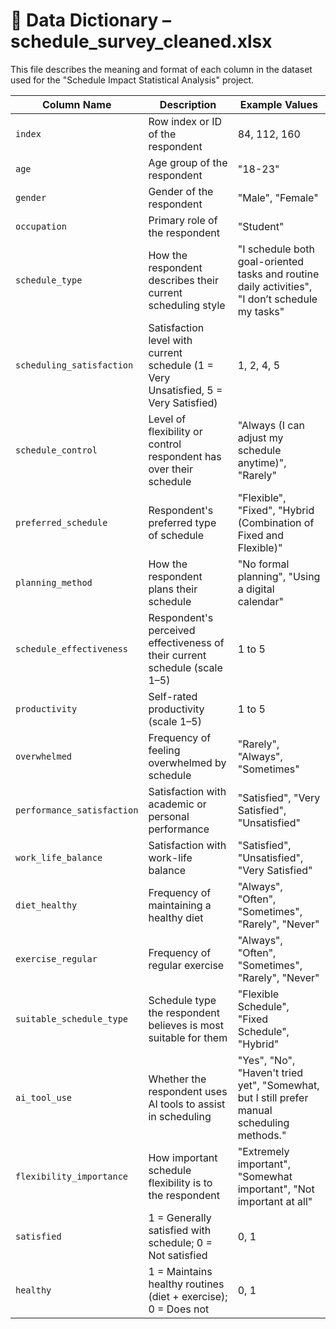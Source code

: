 # 📘 Data Dictionary – schedule_survey_cleaned.xlsx

This file describes the meaning and format of each column in the dataset used for the "Schedule Impact Statistical Analysis" project.

| Column Name               | Description                                                                                  | Example Values                                      |
|---------------------------|----------------------------------------------------------------------------------------------|-----------------------------------------------------|
| `index`                  | Row index or ID of the respondent                                                            | 84, 112, 160                                        |
| `age`                    | Age group of the respondent                                                                  | "18-23"                                             |
| `gender`                 | Gender of the respondent                                                                     | "Male", "Female"                                    |
| `occupation`             | Primary role of the respondent                                                               | "Student"                                           |
| `schedule_type`          | How the respondent describes their current scheduling style                                  | "I schedule both goal-oriented tasks and routine daily activities", "I don’t schedule my tasks" |
| `scheduling_satisfaction`| Satisfaction level with current schedule (1 = Very Unsatisfied, 5 = Very Satisfied)          | 1, 2, 4, 5                                          |
| `schedule_control`       | Level of flexibility or control respondent has over their schedule                           | "Always (I can adjust my schedule anytime)", "Rarely" |
| `preferred_schedule`     | Respondent's preferred type of schedule                                                      | "Flexible", "Fixed", "Hybrid (Combination of Fixed and Flexible)" |
| `planning_method`        | How the respondent plans their schedule                                                      | "No formal planning", "Using a digital calendar"    |
| `schedule_effectiveness` | Respondent's perceived effectiveness of their current schedule (scale 1–5)                   | 1 to 5                                              |
| `productivity`           | Self-rated productivity (scale 1–5)                                                          | 1 to 5                                              |
| `overwhelmed`            | Frequency of feeling overwhelmed by schedule                                                 | "Rarely", "Always", "Sometimes"                     |
| `performance_satisfaction`| Satisfaction with academic or personal performance                                          | "Satisfied", "Very Satisfied", "Unsatisfied"        |
| `work_life_balance`      | Satisfaction with work-life balance                                                          | "Satisfied", "Unsatisfied", "Very Satisfied"        |
| `diet_healthy`           | Frequency of maintaining a healthy diet                                                      | "Always", "Often", "Sometimes", "Rarely", "Never"   |
| `exercise_regular`       | Frequency of regular exercise                                                                | "Always", "Often", "Sometimes", "Rarely", "Never"   |
| `suitable_schedule_type` | Schedule type the respondent believes is most suitable for them                             | "Flexible Schedule", "Fixed Schedule", "Hybrid"     |
| `ai_tool_use`            | Whether the respondent uses AI tools to assist in scheduling                                | "Yes", "No", "Haven't tried yet", "Somewhat, but I still prefer manual scheduling methods." |
| `flexibility_importance` | How important schedule flexibility is to the respondent                                      | "Extremely important", "Somewhat important", "Not important at all" |
| `satisfied`              | 1 = Generally satisfied with schedule; 0 = Not satisfied                                     | 0, 1                                                |
| `healthy`                | 1 = Maintains healthy routines (diet + exercise); 0 = Does not                              | 0, 1                                                |
